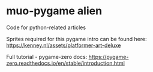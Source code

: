 # muo-pygame alien
Code for python-related articles 

Sprites required for this pygame intro can be found here: https://kenney.nl/assets/platformer-art-deluxe

Full tutorial - pygame-zero docs: https://pygame-zero.readthedocs.io/en/stable/introduction.html
